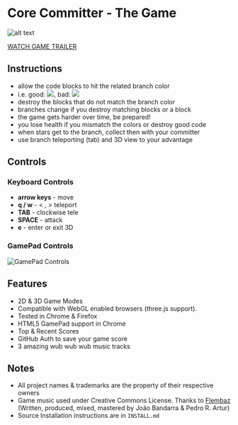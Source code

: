 # Core Committer - The Game

![alt text](http://committer.meteor.com/img/poster.png "The Core Committer")

[WATCH GAME TRAILER](http://www.youtube.com/watch?v=BDPUvtY8Lr0 "Core Committer Game Trailer")


## Instructions
* allow the code blocks to hit the related branch color
* i.e. good: ![](http://committer.meteor.com/img/tutorial-good.png), bad: ![](http://committer.meteor.com/img/tutorial-bad.png)
* destroy the blocks that do not match the branch color
* branches change if you destroy matching blocks or a  block
* the game gets harder over time, be prepared!
* you lose health if you mismatch the colors or destroy good code
* when stars  get to the branch, collect then with your committer
* use branch teleporting (tab) and 3D view to your advantage


## Controls

### Keyboard Controls

* __arrow keys__ - move
* __q / w__ - < , > teleport
* __TAB__ - clockwise tele
* __SPACE__ - attack
* __e__ - enter or exit 3D


### GamePad Controls
![](http://committer.meteor.com/img/gamepad-map.png "GamePad Controls")


## Features

* 2D & 3D Game Modes
* Compatible with WebGL enabled browsers (three.js support).
* Tested in Chrome & Firefox
* HTML5 GamePad support in Chrome
* Top & Recent Scores
* GitHub Auth to save your game score
* 3 amazing wub wub wub music tracks

## Notes

* All project names & trademarks are the property of their respective owners
* Game music used under Creative Commons License.
Thanks to [Flembaz](http://soundcloud.com/flembaz/sets/indigo/) (Written, produced, mixed, mastered by João Bandarra & Pedro R. Artur)
* Source Installation instructions are in ```INSTALL.md```
